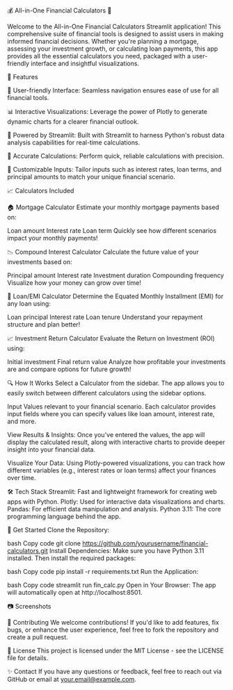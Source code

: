 

💰 All-in-One Financial Calculators 💼

Welcome to the All-in-One Financial Calculators Streamlit application! This comprehensive suite of financial tools is designed to assist users in making informed financial decisions. Whether you're planning a mortgage, assessing your investment growth, or calculating loan payments, this app provides all the essential calculators you need, packaged with a user-friendly interface and insightful visualizations.

🚀 Features

🎯 User-friendly Interface: Seamless navigation ensures ease of use for all financial tools.

📊 Interactive Visualizations: Leverage the power of Plotly to generate dynamic charts for a clearer financial outlook.

🔧 Powered by Streamlit: Built with Streamlit to harness Python's robust data analysis capabilities for real-time calculations.

🧮 Accurate Calculations: Perform quick, reliable calculations with precision.

📝 Customizable Inputs: Tailor inputs such as interest rates, loan terms, and principal amounts to match your unique financial scenario.

📈 Calculators Included

🏠 Mortgage Calculator
Estimate your monthly mortgage payments based on:

Loan amount
Interest rate
Loan term
Quickly see how different scenarios impact your monthly payments!


📉 Compound Interest Calculator
Calculate the future value of your investments based on:

Principal amount
Interest rate
Investment duration
Compounding frequency
Visualize how your money can grow over time!


💸 Loan/EMI Calculator
Determine the Equated Monthly Installment (EMI) for any loan using:

Loan principal
Interest rate
Loan tenure
Understand your repayment structure and plan better!


📈 Investment Return Calculator
Evaluate the Return on Investment (ROI) using:

Initial investment
Final return value
Analyze how profitable your investments are and compare options for future growth!


🔍 How It Works
Select a Calculator from the sidebar.
The app allows you to easily switch between different calculators using the sidebar options.

Input Values relevant to your financial scenario.
Each calculator provides input fields where you can specify values like loan amount, interest rate, and more.

View Results & Insights:
Once you've entered the values, the app will display the calculated result, along with interactive charts to provide deeper insight into your financial data.

Visualize Your Data:
Using Plotly-powered visualizations, you can track how different variables (e.g., interest rates or loan terms) affect your finances over time.

🛠 Tech Stack
Streamlit: Fast and lightweight framework for creating web apps with Python.
Plotly: Used for interactive data visualizations and charts.
Pandas: For efficient data manipulation and analysis.
Python 3.11: The core programming language behind the app.


🌟 Get Started
Clone the Repository:

bash
Copy code
git clone https://github.com/yourusername/financial-calculators.git
Install Dependencies: Make sure you have Python 3.11 installed. Then install the required packages:

bash
Copy code
pip install -r requirements.txt
Run the Application:

bash
Copy code
streamlit run fin_calc.py
Open in Your Browser:
The app will automatically open at http://localhost:8501.

📷 Screenshots

🤝 Contributing
We welcome contributions! If you'd like to add features, fix bugs, or enhance the user experience, feel free to fork the repository and create a pull request.

📝 License
This project is licensed under the MIT License - see the LICENSE file for details.

✨ Contact
If you have any questions or feedback, feel free to reach out via GitHub or email at your.email@example.com.


